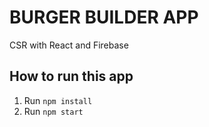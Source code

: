 # BURGER BUILDER APP

CSR with React and Firebase

## How to run this app

1. Run ```npm install```
2. Run ``` npm start ```
